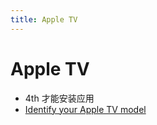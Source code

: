 ```yaml
---
title: Apple TV
---
```


# Apple TV

- 4th 才能安装应用
- [Identify your Apple TV model](https://support.apple.com/en-hk/HT200008)
